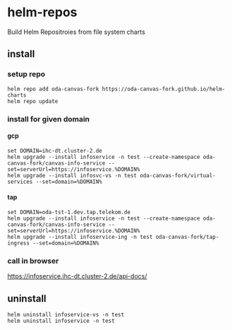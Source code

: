 # helm-repos

Build Helm Repositroies from file system charts


## install

### setup repo

```
helm repo add oda-canvas-fork https://oda-canvas-fork.github.io/helm-charts
helm repo update
```

### install for given domain

#### gcp

```
set DOMAIN=ihc-dt.cluster-2.de
helm upgrade --install infoservice -n test --create-namespace oda-canvas-fork/canvas-info-service --set=serverUrl=https://infoservice.%DOMAIN%
helm upgrade --install infosvc-vs -n test oda-canvas-fork/virtual-services --set=domain=%DOMAIN%
```

#### tap

```
set DOMAIN=oda-tst-1.dev.tap.telekom.de
helm upgrade --install infoservice -n test --create-namespace oda-canvas-fork/canvas-info-service --set=serverUrl=https://infoservice.%DOMAIN%
helm upgrade --install infoservice-ing -n test oda-canvas-fork/tap-ingress --set=domain=%DOMAIN%
```

### call in browser

https://infoservice.ihc-dt.cluster-2.de/api-docs/

## uninstall

```
helm uninstall infoservice-vs -n test
helm uninstall infoservice -n test
```
